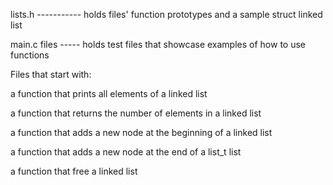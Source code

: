 lists.h ----------- holds files' function prototypes and a sample struct linked list

main.c files ----- holds test files that showcase examples of how to use functions

Files that start with:

a function that prints all elements of a linked list

a function that returns the number of elements in a linked list

a function that adds a new node at the beginning of a linked list

a function that adds a new node at the end of a list_t list

a function that free a linked list
